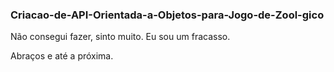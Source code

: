 ### Criacao-de-API-Orientada-a-Objetos-para-Jogo-de-Zool-gico

Não consegui fazer, sinto muito. Eu sou um fracasso.

Abraços e até a próxima.
